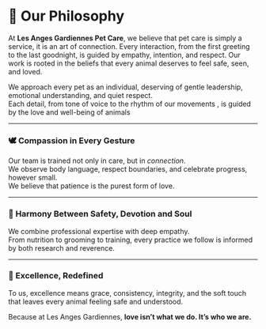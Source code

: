 # 🌸 Our Philosophy

At **Les Anges Gardiennes Pet Care**, we believe that pet care is simply a service, it is an art of connection.
Every interaction, from the first greeting to the last goodnight, is guided by empathy, intention, and respect.
Our work is rooted in the beliefs that every animal deserves to feel safe, seen, and loved.

We approach every pet as an individual, deserving of gentle leadership, emotional understanding, and quiet respect.  
Each detail, from tone of voice to the rhythm of our movements , is guided by the love and well-being of animals 

---

### 🕊️ Compassion in Every Gesture
Our team is trained not only in care, but in *connection*.  
We observe body language, respect boundaries, and celebrate progress, however small.  
We believe that patience is the purest form of love.

---

### 🌿 Harmony Between Safety, Devotion and Soul
We combine professional expertise with deep empathy.  
From nutrition to grooming to training, every practice we follow is informed by both research and reverence.

---

### 💫 Excellence, Redefined
To us, excellence means grace, consistency, integrity, and the soft touch that leaves every animal feeling safe and understood.

Because at Les Anges Gardiennes, **love isn’t what we do. It’s who we are.**
